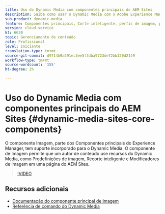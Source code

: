 ```yaml
---
title: Uso do Dynamic Media com componentes principais do AEM Sites
description: Saiba como usar o Dynamic Media com o Adobe Experience Manager Sites. O componente Imagem, parte dos Componentes principais do Experience Manager, tem suporte incorporado para o Dynamic Media. O componente de Imagem permite que um autor de conteúdo use recursos do Dynamic Media, como Predefinições de imagem, Recorte inteligente e Modificadores de imagem em uma página do AEM Sites.
sub-product: dynamic-media
feature: Componentes principais, Corte inteligente, perfis de imagem, predefinições de imagem
version: cloud-service
kt: 6630
topic: Gerenciamento de conteúdo
role: Profissional
level: Iniciante
translation-type: tm+mt
source-git-commit: d9714b9a291ec3ee5f3dba9723de72bb120d2149
workflow-type: tm+mt
source-wordcount: '155'
ht-degree: 2%

---
```



# Uso do Dynamic Media com componentes principais do AEM Sites {#dynamic-media-sites-core-components}

O componente Imagem, parte dos Componentes principais do Experience Manager, tem suporte incorporado para o Dynamic Media. O componente de Imagem permite que um autor de conteúdo use recursos do Dynamic Media, como Predefinições de imagem, Recorte inteligente e Modificadores de imagem em uma página do AEM Sites.

>[!VIDEO](https://video.tv.adobe.com/v/329331/?quality=12&learn=on)

## Recursos adicionais

* [Documentação do componente principal de imagem](https://experienceleague.adobe.com/docs/experience-manager-core-components/using/components/image.html?lang=en#dynamic-media)
* [Referência de comando do Dynamic Media](https://experienceleague.adobe.com/docs/dynamic-media-developer-resources/image-serving-api/image-serving-api/http-protocol-reference/command-reference/c-command-reference.html?lang=en#image-serving-api)
